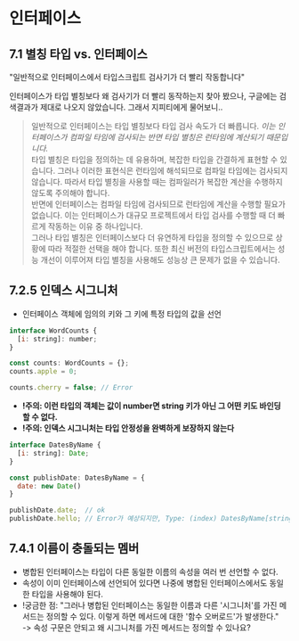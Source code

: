 # 인터페이스

## 7.1 별칭 타입 vs. 인터페이스

"일반적으로 인터페이스에서 타입스크립트 검사기가 더 빨리 작동합니다"

인터페이스가 타입 별칭보다 왜 검사기가 더 빨리 동작하는지 찾아 봤으나, 구글에는 검색결과가 제대로 나오지 않았습니다. 그래서 지피티에게 물어보니..

> 일반적으로 인터페이스는 타입 별칭보다 타입 검사 속도가 더 빠릅니다. *이는 인터페이스가 컴파일 타임에 검사되는 반면 타입 별칭은 런타임에 계산되기 때문입니다.*  
> 타입 별칭은 타입을 정의하는 데 유용하며, 복잡한 타입을 간결하게 표현할 수 있습니다. 그러나 이러한 표현식은 런타임에 해석되므로 컴파일 타임에는 검사되지 않습니다. 따라서 타입 별칭을 사용할 때는 컴파일러가 복잡한 계산을 수행하지 않도록 주의해야 합니다.  
> 반면에 인터페이스는 컴파일 타임에 검사되므로 런타임에 계산을 수행할 필요가 없습니다. 이는 인터페이스가 대규모 프로젝트에서 타입 검사를 수행할 때 더 빠르게 작동하는 이유 중 하나입니다.  
> 그러나 타입 별칭은 인터페이스보다 더 유연하게 타입을 정의할 수 있으므로 상황에 따라 적절한 선택을 해야 합니다. 또한 최신 버전의 타입스크립트에서는 성능 개선이 이루어져 타입 별칭을 사용해도 성능상 큰 문제가 없을 수 있습니다.

## 7.2.5 인덱스 시그니처

- 인터페이스 객체에 임의의 키와 그 키에 특정 타입의 값을 선언

```js
interface WordCounts {
  [i: string]: number;
}

const counts: WordCounts = {};
counts.apple = 0;

counts.cherry = false; // Error
```

- **!주의: 이런 타입의 객체는 값이 number면 string 키가 아닌 그 어떤 키도 바인딩 할 수 없다.**
- **!주의: 인덱스 시그니처는 타입 안정성을 완벽하게 보장하지 않는다**

```js
interface DatesByName {
  [i: string]: Date;
}

const publishDate: DatesByName = {
  date: new Date()
}

publishDate.date;  // ok
publishDate.hello; // Error가 예상되지만, Type: (index) DatesByName[string]: Date
```

## 7.4.1 이름이 충돌되는 멤버

- 병합된 인터페이스는 타입이 다른 동일한 이름의 속성을 여러 번 선언할 수 없다.
- 속성이 이미 인터페이스에 선언되어 있다면 나중에 병합된 인터페이스에서도 동일한 타입을 사용해야 된다.
- !궁금한 점: "그러나 병합된 인터페이스는 동일한 이름과 다른 '시그니처'를 가진 메서드는 정의할 수 있다. 이렇게 하면 메서드에 대한 '함수 오버로드'가 발생한다."  
-> 속성 구문은 안되고 왜 시그니처를 가진 메서드는 정의할 수 있나요?


